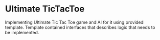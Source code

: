 # Ultimate TicTacToe

Implementing Ultimate Tic Tac Toe game and AI for it using provided template. Template contained interfaces that describes logic that needs to be implemented. 
